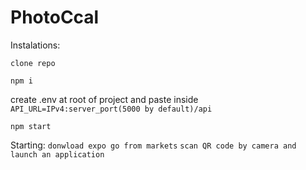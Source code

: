 # PhotoCcal

Instalations:

```clone repo```

```npm i```

create .env at root of project and paste inside
```API_URL=IPv4:server_port(5000 by default)/api```

```npm start```

Starting:
```donwload expo go from markets```
```scan QR code by camera and launch an application```
